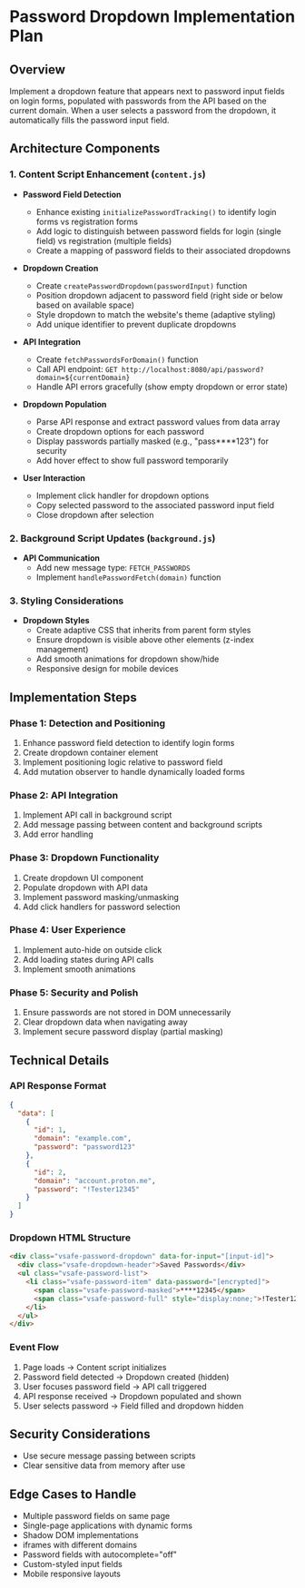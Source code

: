 # Password Dropdown Implementation Plan

## Overview
Implement a dropdown feature that appears next to password input fields on login forms, populated with passwords from the API based on the current domain. When a user selects a password from the dropdown, it automatically fills the password input field.

## Architecture Components

### 1. Content Script Enhancement (`content.js`)
- **Password Field Detection**
  - Enhance existing `initializePasswordTracking()` to identify login forms vs registration forms
  - Add logic to distinguish between password fields for login (single field) vs registration (multiple fields)
  - Create a mapping of password fields to their associated dropdowns

- **Dropdown Creation**
  - Create `createPasswordDropdown(passwordInput)` function
  - Position dropdown adjacent to password field (right side or below based on available space)
  - Style dropdown to match the website's theme (adaptive styling)
  - Add unique identifier to prevent duplicate dropdowns

- **API Integration**
  - Create `fetchPasswordsForDomain()` function
  - Call API endpoint: `GET http://localhost:8080/api/password?domain=${currentDomain}`
  - Handle API errors gracefully (show empty dropdown or error state)

- **Dropdown Population**
  - Parse API response and extract password values from data array
  - Create dropdown options for each password
  - Display passwords partially masked (e.g., "pass****123") for security
  - Add hover effect to show full password temporarily

- **User Interaction**
  - Implement click handler for dropdown options
  - Copy selected password to the associated password input field
  - Close dropdown after selection

### 2. Background Script Updates (`background.js`)
- **API Communication**
  - Add new message type: `FETCH_PASSWORDS`
  - Implement `handlePasswordFetch(domain)` function

### 3. Styling Considerations
- **Dropdown Styles**
  - Create adaptive CSS that inherits from parent form styles
  - Ensure dropdown is visible above other elements (z-index management)
  - Add smooth animations for dropdown show/hide
  - Responsive design for mobile devices

## Implementation Steps

### Phase 1: Detection and Positioning
1. Enhance password field detection to identify login forms
2. Create dropdown container element
3. Implement positioning logic relative to password field
4. Add mutation observer to handle dynamically loaded forms

### Phase 2: API Integration
1. Implement API call in background script
2. Add message passing between content and background scripts
3. Add error handling

### Phase 3: Dropdown Functionality
1. Create dropdown UI component
2. Populate dropdown with API data
3. Implement password masking/unmasking
4. Add click handlers for password selection

### Phase 4: User Experience
1. Implement auto-hide on outside click
2. Add loading states during API calls
3. Implement smooth animations

### Phase 5: Security and Polish
1. Ensure passwords are not stored in DOM unnecessarily
2. Clear dropdown data when navigating away
4. Implement secure password display (partial masking)

## Technical Details

### API Response Format
```json
{
  "data": [
    {
      "id": 1,
      "domain": "example.com",
      "password": "password123"
    },
    {
      "id": 2,
      "domain": "account.proton.me",
      "password": "!Tester12345"
    }
  ]
}
```

### Dropdown HTML Structure
```html
<div class="vsafe-password-dropdown" data-for-input="[input-id]">
  <div class="vsafe-dropdown-header">Saved Passwords</div>
  <ul class="vsafe-password-list">
    <li class="vsafe-password-item" data-password="[encrypted]">
      <span class="vsafe-password-masked">****12345</span>
      <span class="vsafe-password-full" style="display:none;">!Tester12345</span>
    </li>
  </ul>
</div>
```

### Event Flow
1. Page loads → Content script initializes
2. Password field detected → Dropdown created (hidden)
3. User focuses password field → API call triggered
4. API response received → Dropdown populated and shown
5. User selects password → Field filled and dropdown hidden

## Security Considerations
- Use secure message passing between scripts
- Clear sensitive data from memory after use

## Edge Cases to Handle
- Multiple password fields on same page
- Single-page applications with dynamic forms
- Shadow DOM implementations
- iframes with different domains
- Password fields with autocomplete="off"
- Custom-styled input fields
- Mobile responsive layouts
